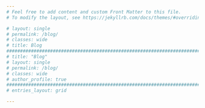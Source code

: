 ```yaml
---
# Feel free to add content and custom Front Matter to this file.
# To modify the layout, see https://jekyllrb.com/docs/themes/#overriding-theme-defaults

# layout: single
# permalink: /blog/
# classes: wide
# title: Blog
################################################################################
# title: "Blog"
# layout: single
# permalink: /blog/
# classes: wide
# author_profile: true
################################################################################
# entries_layout: grid

---
```


<!-- <script type="text/javascript" src="http://cdn.mathjax.org/mathjax/latest/MathJax.js?config=default"></script> -->
<!-- <script src="https://cdn.mathjax.org/mathjax/latest/MathJax.js?config=TeX-AMS-MML_HTMLorMML" type="text/javascript"></script> -->

<!-- -->
<!-- ### Multi-Armed Bandits
[(0) Introduction - What is the MAB problem?](/blog_archive/mab_0) -->
<!-- -->


<!-- fawefawef <br>
$$x_{1,2} = \frac{-b \pm \sqrt{b^2-4ac}}{2b}.$$ <br>
eggergawefwe -->
